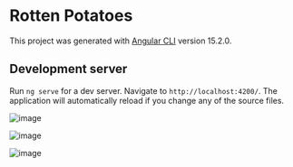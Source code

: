 # Rotten Potatoes

This project was generated with [Angular CLI](https://github.com/angular/angular-cli) version 15.2.0.

## Development server

Run `ng serve` for a dev server. Navigate to `http://localhost:4200/`. The application will automatically reload if you change any of the source files.



![image](https://user-images.githubusercontent.com/93291077/222406937-754db8c8-be9b-4f1d-9fda-f8016a45e7a3.png)

![image](https://user-images.githubusercontent.com/93291077/222407034-ddc133db-db19-477a-a302-965bbc5a27eb.png)

![image](https://user-images.githubusercontent.com/93291077/222407102-be0b9911-e960-4568-8546-5db2705b0fcf.png)

